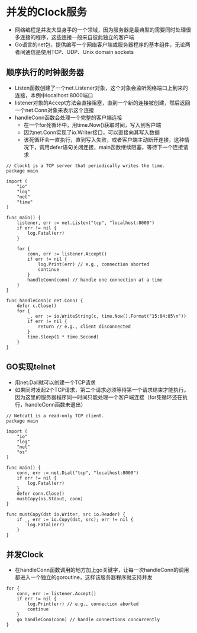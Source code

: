# 并发的Clock服务
- 网络编程是并发大显身手的一个领域，因为服务器是最典型的需要同时处理很多连接的程序，这些连接一般来自彼此独立的客户端
- Go语言的net包，提供编写一个网络客户端或服务器程序的基本组件，无论两者间通信是使用TCP、UDP、Unix domain sockets

## 顺序执行的时钟服务器
- Listen函数创建了一个net.Listener对象，这个对象会监听网络端口上到来的连接，本例中localhost:8000端口
- listener对象的Accept方法会直接阻塞，直到一个新的连接被创建，然后返回一个net.Conn对象来表示这个连接
- handleConn函数会处理一个完整的客户端连接
	- 在一个for死循环中，用time.Now()获取时间，写入到客户端
	- 因为net.Conn实现了io.Writer接口，可以直接向其写入数据
	- 该死循环会一直执行，直到写入失败，或者客户端主动断开连接，这种情况下，调用defer语句关闭连接，main函数继续阻塞，等待下一个连接请求
	
```
// Clock1 is a TCP server that periodically writes the time.
package main

import (
    "io"
    "log"
    "net"
    "time"
)

func main() {
    listener, err := net.Listen("tcp", "localhost:8000")
    if err != nil {
        log.Fatal(err)
    }

    for {
        conn, err := listener.Accept()
        if err != nil {
            log.Print(err) // e.g., connection aborted
            continue
        }
        handleConn(conn) // handle one connection at a time
    }
}

func handleConn(c net.Conn) {
    defer c.Close()
    for {
        _, err := io.WriteString(c, time.Now().Format("15:04:05\n"))
        if err != nil {
            return // e.g., client disconnected
        }
        time.Sleep(1 * time.Second)
    }
}
```

## GO实现telnet
- 用net.Dail就可以创建一个TCP请求
- 如果同时发起2个TCP请求，第二个请求必须等待第一个请求结束才能执行。因为这里的服务器程序同一时间只能处理一个客户端连接（for死循环还在执行，handleConn函数未退出）

```
// Netcat1 is a read-only TCP client.
package main

import (
    "io"
    "log"
    "net"
    "os"
)

func main() {
    conn, err := net.Dial("tcp", "localhost:8000")
    if err != nil {
        log.Fatal(err)
    }
    defer conn.Close()
    mustCopy(os.Stdout, conn)
}

func mustCopy(dst io.Writer, src io.Reader) {
    if _, err := io.Copy(dst, src); err != nil {
        log.Fatal(err)
    }
}
```

## 并发Clock
- 在handleConn函数调用的地方加上go关键字，让每一次handleConn的调用都进入一个独立的goroutine，这样该服务器程序就支持并发

```
for {
    conn, err := listener.Accept()
    if err != nil {
        log.Print(err) // e.g., connection aborted
        continue
    }
    go handleConn(conn) // handle connections concurrently
}

```
